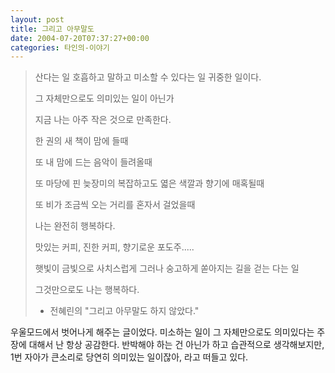 ```yaml
---
layout: post
title: 그리고 아무말도
date: 2004-07-20T07:37:27+00:00
categories: 타인의-이야기
---
```

<blockquote>산다는 일 호흡하고 말하고 미소할 수 있다는 일 귀중한 일이다.

그 자체만으로도 의미있는 일이 아닌가

지금 나는 아주 작은 것으로 만족한다.

한 권의 새 책이 맘에 들때

또 내 맘에 드는 음악이 들려올때

또 마당에 핀 늦장미의 복잡하고도 엷은 색깔과 향기에 매혹될때

또 비가 조금씩 오는 거리를 혼자서 걸었을때

나는 완전히 행복하다.

맛있는 커피, 진한 커피, 향기로운 포도주.....

햇빛이 금빛으로 사치스럽게 그러나 숭고하게 쏟아지는 길을 걷는 다는 일

그것만으로도 나는 행복하다.

- 전혜린의 "그리고 아무말도 하지 않았다."</blockquote>

우울모드에서 벗어나게 해주는 글이었다. 미소하는 일이 그 자체만으로도 의미있다는 주장에 대해서 난 항상 공감한다. 반박해야 하는 건 아닌가 하고 습관적으로 생각해보지만, 1번 자아가 큰소리로 당연히 의미있는 일이잖아, 라고 떠들고 있다.
